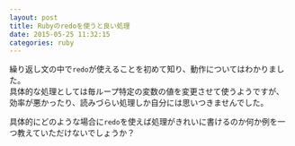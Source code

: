 ```yaml
---
layout: post
title: Rubyのredoを使うと良い処理
date: 2015-05-25 11:32:15
categories: ruby
---
```

<!-- {% raw %} -->
<p>繰り返し文の中で<code>redo</code>が使えることを初めて知り、動作についてはわかりました。<br>
具体的な処理としては毎ループ特定の変数の値を変更させて使うようですが、<br>
効率が悪かったり、読みづらい処理しか自分には思いつきませんでした。</p>

<p>具体的にどのような場合に<code>redo</code>を使えば処理がきれいに書けるのか何か例を一つ教えていただけないでしょうか？</p>
<!-- {% endraw %} -->
